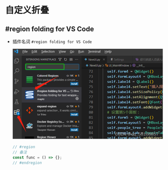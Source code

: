 # 自定义折叠

## #region folding for VS Code

+ 插件名词 `#region folding for VS Code`

  ![自定义折叠](images/自定义折叠.png)

  ```js
  // #region
  // 备注
  const func = () => {};
  // #endregion
  ```
